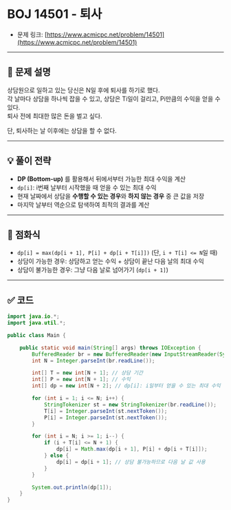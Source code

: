 # BOJ 14501 - 퇴사

- 문제 링크: [https://www.acmicpc.net/problem/14501](https://www.acmicpc.net/problem/14501)

---

## 📝 문제 설명

상담원으로 일하고 있는 당신은 N일 후에 퇴사를 하기로 했다.  
각 날마다 상담을 하나씩 잡을 수 있고, 상담은 Ti일이 걸리고, Pi만큼의 수익을 얻을 수 있다.  
퇴사 전에 최대한 많은 돈을 벌고 싶다.

단, 퇴사하는 날 이후에는 상담을 할 수 없다.

---

## 💡 풀이 전략

- **DP (Bottom-up)** 를 활용해서 뒤에서부터 가능한 최대 수익을 계산
- `dp[i]`: i번째 날부터 시작했을 때 얻을 수 있는 최대 수익
- 현재 날짜에서 상담을 **수행할 수 있는 경우**와 **하지 않는 경우** 중 큰 값을 저장
- 마지막 날부터 역순으로 탐색하여 최적의 결과를 계산

---

## 📌 점화식

- `dp[i] = max(dp[i + 1], P[i] + dp[i + T[i]])` (단, `i + T[i] <= N`일 때)
- 상담이 가능한 경우: 상담하고 얻는 수익 + 상담이 끝난 다음 날의 최대 수익
- 상담이 불가능한 경우: 그냥 다음 날로 넘어가기 (`dp[i + 1]`)

---

## ✅ 코드

```java
import java.io.*;
import java.util.*;

public class Main {

    public static void main(String[] args) throws IOException {
        BufferedReader br = new BufferedReader(new InputStreamReader(System.in));
        int N = Integer.parseInt(br.readLine());

        int[] T = new int[N + 1]; // 상담 기간
        int[] P = new int[N + 1]; // 수익
        int[] dp = new int[N + 2]; // dp[i]: i일부터 얻을 수 있는 최대 수익

        for (int i = 1; i <= N; i++) {
            StringTokenizer st = new StringTokenizer(br.readLine());
            T[i] = Integer.parseInt(st.nextToken());
            P[i] = Integer.parseInt(st.nextToken());
        }

        for (int i = N; i >= 1; i--) {
            if (i + T[i] <= N + 1) {
                dp[i] = Math.max(dp[i + 1], P[i] + dp[i + T[i]]);
            } else {
                dp[i] = dp[i + 1]; // 상담 불가능하므로 다음 날 값 사용
            }
        }

        System.out.println(dp[1]);
    }
}
```